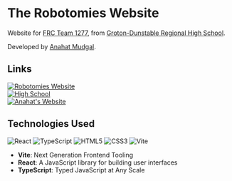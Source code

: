 # The Robotomies Website

Website for [FRC Team 1277](https://github.com/FRCTeam1277), from [Groton-Dunstable Regional High School](https://www.gdrsd.org/o/gdrhs).

Developed by [Anahat Mudgal](https://github.com/AnahatM).

## Links

[![Robotomies Website](https://img.shields.io/badge/Team_1277_Website-Robotomies.com-maroon)](https://Robotomies.com)
<br />
[![High School](https://img.shields.io/badge/High_School_Website-GDRHS.org-maroon)](https://www.gdrsd.org/o/gdrhs)
<br />
[![Anahat's Website](https://img.shields.io/badge/Website_Developer-AnahatMudgal.com-blue)](https://AnahatMudgal.com)

## Technologies Used

![React](https://img.shields.io/badge/-React-05122A?style=flat-square&logo=React&color=2a2e34)
![TypeScript](https://img.shields.io/badge/-TypeScript-05122A?style=flat-square&logo=TypeScript&color=2a2e34)
![HTML5](https://img.shields.io/badge/-HTML5-05122A?style=flat-square&logo=HTML5&color=2a2e34)
![CSS3](https://img.shields.io/badge/-CSS3-05122A?style=flat-square&logo=CSS3&color=2a2e34)
![Vite](https://img.shields.io/badge/-Vite-05122A?style=flat-square&logo=Vite&color=2a2e34)

- **Vite**: Next Generation Frontend Tooling
- **React**: A JavaScript library for building user interfaces
- **TypeScript**: Typed JavaScript at Any Scale
